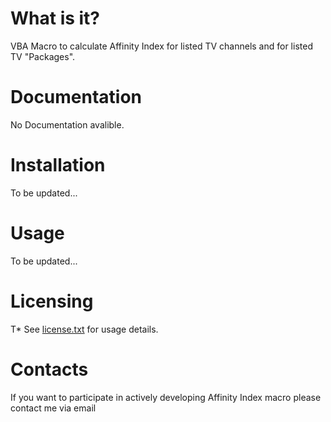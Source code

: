 # What is it?
VBA Macro to calculate Affinity Index for listed TV channels and for listed TV "Packages".

# Documentation

No Documentation avalible.

# Installation

To be updated...
  
# Usage

To be updated...
  
# Licensing

T\* See [license.txt](https://github.com/Kusnierewicz/TV_Channels_Affinity_Index_Calc_VBA/blob/master/LICENSE.txt) for usage details.

  
# Contacts

If you want to participate in actively developing Affinity Index macro please contact me via email
